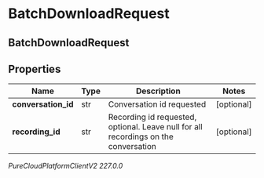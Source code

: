 # BatchDownloadRequest

## BatchDownloadRequest

## Properties

|Name | Type | Description | Notes|
|------------ | ------------- | ------------- | -------------|
| **conversation_id** | str | Conversation id requested | [optional] |
| **recording_id** | str | Recording id requested, optional.  Leave null for all recordings on the conversation | [optional] |



_PureCloudPlatformClientV2 227.0.0_
